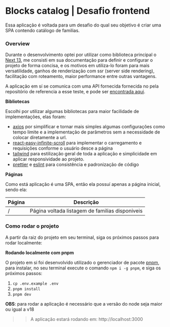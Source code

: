 # Blocks catalog | Desafio frontend
Essa aplicação é voltada para um desafio do qual seu objetivo é criar uma SPA contendo catálogo de familias.

### Overview
Durante o desenvolvimento optei por utilizar como biblioteca principal o [Next 13](https://nextjs.org), me consisti em sua documentação para definir e configurar o projeto de forma concisa, e os motivos em utiliza-lo foram para mais versatilidade, ganhos de renderização com ssr (server side rendering), facilitação com roteamento, maior performance entre outras vantagens.

A aplicação em sí se comunica com uma API fornecida fornecida no pela repositório de referencia a esse teste, e pode ser [encontrada aqui](https://github.com/blocksrvt/frontend-test).


**Bibliotecas**

Escolhi por utilizar algumas bibliotecas para maior facilidade de implementações, elas foram:
- [axios](https://axios-http.com/ptbr/) por simplificar e tornar mais simples algumas configurações como tempo limite e a implementação de parâmetros sem a necessidade de colocar diretamente a url.
- [react-easy-infinite-scroll](https://www.npmjs.com/package/react-easy-infinite-scroll-hook) para implementar o carregamento e requisições conforme o usuário desce a página
- [tailwind](https://tailwindcss.com) para estilização geral de toda a aplicação e simplicidade em aplicar responsividade ao projeto.
- [prettier](https://prettier.io/) e [eslint](https://eslint.org/) para consistência e padronização de código

**Páginas**

Como está aplicação é uma SPA, então ela possuí apenas a página inicial, sendo ela:

| Página | Descrição                                       |
|--------|-------------------------------------------------|
| /      | Página voltada listagem de familias disponiveis |

### Como rodar o projeto
A partir da raiz do projeto em seu terminal, siga os próximos passos para rodar localmente:

**Rodando localmente com pnpm**

O projeto em si foi desenvolvido utilizado o gerenciador de pacote [pnpm](https://pnpm.io), para instalar, no seu terminal execute o comando `npm i -g pnpm`, e siga os próximos passos:

1. `cp .env.example .env`
2. `pnpm install`
2. `pnpm dev`

**OBS**: para rodar a aplicação é necessário que a versão do node seja maior ou igual a v18
>> A aplicação estará rodando em: http://localhost:3000
